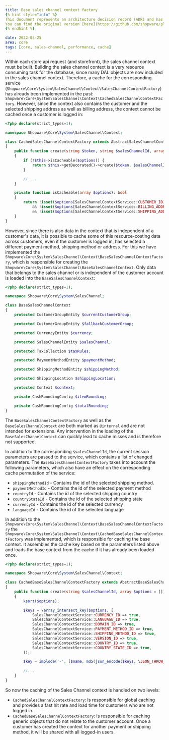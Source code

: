 ```yaml
---
title: Base sales channel context factory
{% hint style="info" %}
This document represents an architecture decision record (ADR) and has been mirrored from the ADR section in our Shopware 6 repository.
You can find the original version [here](https://github.com/shopware/platform/blob/trunk/adr/2022-03-25-base-context-factory.md)
{% endhint %}

date: 2022-03-25
area: core
tags: [core, sales-channel, performance, cache]
---
```

Within each store api request (and storefront), the sales channel context must be built.
Building the sales channel context is a very resource consuming task for the database,
since many DAL objects are now included in the sales channel context.
Therefore, a cache for the corresponding service (`Shopware\Core\System\SalesChannel\Context\SalesChannelContextFactory`) has already been implemented in the past: `Shopware\Core\System\SalesChannel\Context\CachedSalesChannelContextFactory`.
However, since the context also contains the customer and the selected shipping address as well as billing address, the context cannot be cached once a customer is logged in:

```php
<?php declare(strict_types=1);

namespace Shopware\Core\System\SalesChannel\Context;

class CachedSalesChannelContextFactory extends AbstractSalesChannelContextFactory
{
    public function create(string $token, string $salesChannelId, array $options = []): SalesChannelContext
    {
        if (!$this->isCacheable($options)) {
            return $this->getDecorated()->create($token, $salesChannelId, $options);
        }

        // ...
    }

    private function isCacheable(array $options): bool
    {
        return !isset($options[SalesChannelContextService::CUSTOMER_ID])
            && !isset($options[SalesChannelContextService::BILLING_ADDRESS_ID])
            && !isset($options[SalesChannelContextService::SHIPPING_ADDRESS_ID]);
    }
}
```

However, since there is also data in the context that is independent of a customer's data,
it is possible to cache some of this resource-costing data across customers, even if the customer is logged in, has selected a different payment method, shipping method or address.
For this we have implemented the `Shopware\Core\System\SalesChannel\Context\BaseSalesChannelContextFactory`, which is responsible for creating the `Shopware\Core\System\SalesChannel\BaseSalesChannelContext`.
Only data that belongs to the sales channel or is independent of the customer account is loaded into the `BaseSalesChannelContext`:
```php
<?php declare(strict_types=1);

namespace Shopware\Core\System\SalesChannel;

class BaseSalesChannelContext
{
    protected CustomerGroupEntity $currentCustomerGroup;

    protected CustomerGroupEntity $fallbackCustomerGroup;

    protected CurrencyEntity $currency;

    protected SalesChannelEntity $salesChannel;

    protected TaxCollection $taxRules;

    protected PaymentMethodEntity $paymentMethod;

    protected ShippingMethodEntity $shippingMethod;

    protected ShippingLocation $shippingLocation;

    protected Context $context;

    private CashRoundingConfig $itemRounding;

    private CashRoundingConfig $totalRounding;
}
```

The `BaseSalesChannelContextFactory` as well as the `BaseSalesChannelContext` are both marked as `@internal` and are not intended for extensions.
Any intervention in the loading of the `BaseSalesChannelContext` can quickly lead to cache misses and is therefore not supported.

In addition to the corresponding `$salesChannelId`, the current session parameters are passed to the service, which contains a list of changed parameters.
The `BaseSalesChannelContextFactory` takes into account the following parameters, which also have an effect on the corresponding cache permutation of the service:
* `shippingMethodId` - Contains the id of the selected shipping method.
* `paymentMethodId` - Contains the id of the selected payment method
* `countryId` - Contains the id of the selected shipping country
* `countryStateId` - Contains the id of the selected shipping state
* `currencyId` - Contains the id of the selected currency
* `languageId` - Contains the id of the selected language

In addition to the `Shopware\Core\System\SalesChannel\Context\BaseSalesChannelContextFactory` the `Shopware\Core\System\SalesChannel\Context\CachedBaseSalesChannelContextFactory` was implemented, which is responsible for caching the base context.
It assembles the cache key based on the parameters listed above and loads the base context from the cache if it has already been loaded once.

```php
<?php declare(strict_types=1);

namespace Shopware\Core\System\SalesChannel\Context;

class CachedBaseSalesChannelContextFactory extends AbstractBaseSalesChannelContextFactory
{
    public function create(string $salesChannelId, array $options = []): BaseContext
    {
        ksort($options);

        $keys = \array_intersect_key($options, [
            SalesChannelContextService::CURRENCY_ID => true,
            SalesChannelContextService::LANGUAGE_ID => true,
            SalesChannelContextService::DOMAIN_ID => true,
            SalesChannelContextService::PAYMENT_METHOD_ID => true,
            SalesChannelContextService::SHIPPING_METHOD_ID => true,
            SalesChannelContextService::VERSION_ID => true,
            SalesChannelContextService::COUNTRY_ID => true,
            SalesChannelContextService::COUNTRY_STATE_ID => true,
        ]);

        $key = implode('-', [$name, md5(json_encode($keys, \JSON_THROW_ON_ERROR))]);
        
        //...
    }
}
```

So now the caching of the Sales Channel context is handled on two levels:
* `CachedSalesChannelContextFactory`: Is responsible for global caching and provides a fast hit rate and load time for customers who are not logged in.
* `CachedBaseSalesChannelContextFactory`: Is responsible for caching generic objects that do not relate to the customer account.
  Once a customer has created the context for another payment or shipping method, it will be shared with all logged-in users.
